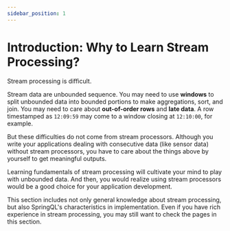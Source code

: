```yaml
---
sidebar_position: 1
---
```


# Introduction: Why to Learn Stream Processing?

Stream processing is difficult.

Stream data are unbounded sequence. You may need to use **windows** to split unbounded data into bounded portions to make aggregations, sort, and join.
You may need to care about **out-of-order rows** and **late data**. A row timestamped as `12:09:59` may come to a window closing at `12:10:00`, for example.

But these difficulties do not come from stream processors. Although you write your applications dealing with consecutive data (like sensor data) without stream processors, you have to care about the things above by yourself to get meaningful outputs.

Learning fundamentals of stream processing will cultivate your mind to play with unbounded data.
And then, you would realize using stream processors would be a good choice for your application development.

This section includes not only general knowledge about stream processing, but also SpringQL's characteristics in implementation.
Even if you have rich experience in stream processing, you may still want to check the pages in this section.
